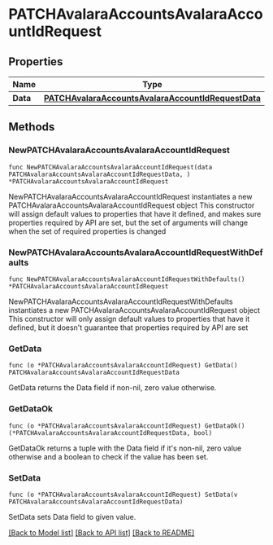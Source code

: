 # PATCHAvalaraAccountsAvalaraAccountIdRequest

## Properties

Name | Type | Description | Notes
------------ | ------------- | ------------- | -------------
**Data** | [**PATCHAvalaraAccountsAvalaraAccountIdRequestData**](PATCHAvalaraAccountsAvalaraAccountIdRequestData.md) |  | 

## Methods

### NewPATCHAvalaraAccountsAvalaraAccountIdRequest

`func NewPATCHAvalaraAccountsAvalaraAccountIdRequest(data PATCHAvalaraAccountsAvalaraAccountIdRequestData, ) *PATCHAvalaraAccountsAvalaraAccountIdRequest`

NewPATCHAvalaraAccountsAvalaraAccountIdRequest instantiates a new PATCHAvalaraAccountsAvalaraAccountIdRequest object
This constructor will assign default values to properties that have it defined,
and makes sure properties required by API are set, but the set of arguments
will change when the set of required properties is changed

### NewPATCHAvalaraAccountsAvalaraAccountIdRequestWithDefaults

`func NewPATCHAvalaraAccountsAvalaraAccountIdRequestWithDefaults() *PATCHAvalaraAccountsAvalaraAccountIdRequest`

NewPATCHAvalaraAccountsAvalaraAccountIdRequestWithDefaults instantiates a new PATCHAvalaraAccountsAvalaraAccountIdRequest object
This constructor will only assign default values to properties that have it defined,
but it doesn't guarantee that properties required by API are set

### GetData

`func (o *PATCHAvalaraAccountsAvalaraAccountIdRequest) GetData() PATCHAvalaraAccountsAvalaraAccountIdRequestData`

GetData returns the Data field if non-nil, zero value otherwise.

### GetDataOk

`func (o *PATCHAvalaraAccountsAvalaraAccountIdRequest) GetDataOk() (*PATCHAvalaraAccountsAvalaraAccountIdRequestData, bool)`

GetDataOk returns a tuple with the Data field if it's non-nil, zero value otherwise
and a boolean to check if the value has been set.

### SetData

`func (o *PATCHAvalaraAccountsAvalaraAccountIdRequest) SetData(v PATCHAvalaraAccountsAvalaraAccountIdRequestData)`

SetData sets Data field to given value.



[[Back to Model list]](../README.md#documentation-for-models) [[Back to API list]](../README.md#documentation-for-api-endpoints) [[Back to README]](../README.md)


